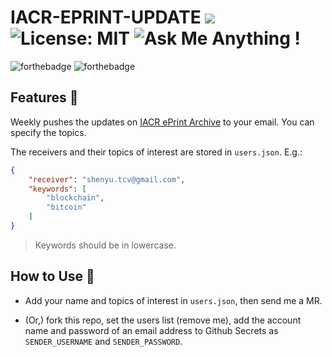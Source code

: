 # IACR-EPRINT-UPDATE ![](https://github.com/InfiniteSynthesis/iacr-eprint-push/workflows/SEND%20UPDATE/badge.svg) ![License: MIT](https://img.shields.io/badge/License-MIT-blue.svg) ![Ask Me Anything !](https://img.shields.io/badge/Ask%20me-anything-pink.svg)

![forthebadge](https://forthebadge.com/images/badges/made-with-python.svg)
![forthebadge](https://forthebadge.com/images/badges/powered-by-coffee.svg)

## Features 🚀

Weekly pushes the updates on [IACR ePrint Archive](https://eprint.iacr.org/) to your email. You can specify the topics.

The receivers and their topics of interest are stored in `users.json`. E.g.:

```json
{
    "receiver": "shenyu.tcv@gmail.com",
    "keywords": [
        "blockchain",
        "bitcoin"
    ]
}
```

> Keywords should be in lowercase.

## How to Use 🍕

- Add your name and topics of interest in `users.json`, then send me a MR.

- (Or,) fork this repo, set the users list (remove me), add the account name and password of an email address to Github Secrets as `SENDER_USERNAME` and `SENDER_PASSWORD`.
